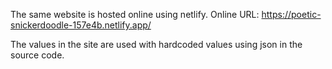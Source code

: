 The same website is hosted online using netlify. Online URL: https://poetic-snickerdoodle-157e4b.netlify.app/ 

The values in the site are used with hardcoded values using json in the source code.
